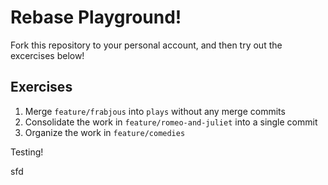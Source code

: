 # Rebase Playground!

Fork this repository to your personal account, and then try out the excercises
below!

## Exercises

1. Merge `feature/frabjous` into `plays` without any merge commits
2. Consolidate the work in `feature/romeo-and-juliet` into a single commit
3. Organize the work in `feature/comedies`

Testing!

sfd
